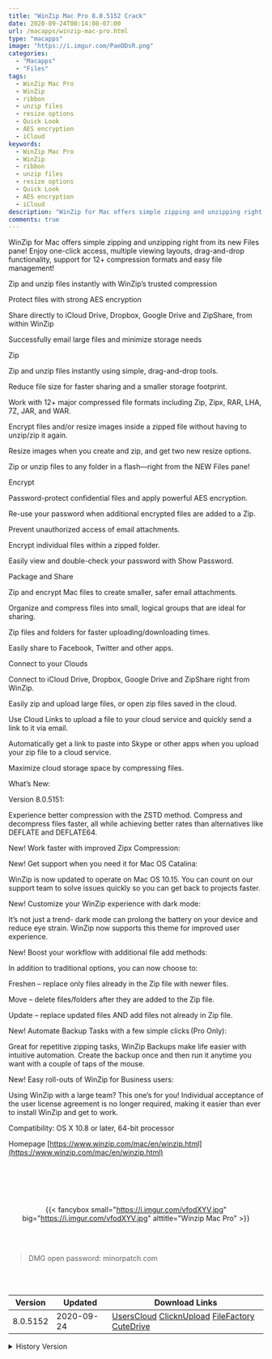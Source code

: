 ```yaml
---
title: "WinZip Mac Pro 8.0.5152 Crack"
date: 2020-09-24T00:14:08-07:00
url: /macapps/winzip-mac-pro.html
type: "macapps"
image: "https://i.imgur.com/PaeDDsR.png"
categories:
  - "Macapps"
  - "Files"
tags:
  - WinZip Mac Pro
  - WinZip
  - ribbon
  - unzip files
  - resize options
  - Quick Look
  - AES encryption
  - iCloud
keywords:
  - WinZip Mac Pro
  - WinZip
  - ribbon
  - unzip files
  - resize options
  - Quick Look
  - AES encryption
  - iCloud
description: "WinZip for Mac offers simple zipping and unzipping right from its new Files pane! Enjoy one-click access, multiple viewing layouts, drag-and-drop functionality, support for 12+ compression formats and easy file management"
comments: true
---
```


WinZip for Mac offers simple zipping and unzipping right from its new Files pane! Enjoy one-click access, multiple viewing layouts, drag-and-drop functionality, support for 12+ compression formats and easy file management!

Zip and unzip files instantly with WinZip’s trusted compression

Protect files with strong AES encryption

Share directly to iCloud Drive, Dropbox, Google Drive and ZipShare, from within WinZip

Successfully email large files and minimize storage needs

Zip



Zip and unzip files instantly using simple, drag-and-drop tools.

Reduce file size for faster sharing and a smaller storage footprint.

Work with 12+ major compressed file formats including Zip, Zipx, RAR, LHA, 7Z, JAR, and WAR.

Encrypt files and/or resize images inside a zipped file without having to unzip/zip it again.

Resize images when you create and zip, and get two new resize options.

Zip or unzip files to any folder in a flash—right from the NEW Files pane!

Encrypt



Password-protect confidential files and apply powerful AES encryption.

Re-use your password when additional encrypted files are added to a Zip.

Prevent unauthorized access of email attachments.

Encrypt individual files within a zipped folder.

Easily view and double-check your password with Show Password.

Package and Share



Zip and encrypt Mac files to create smaller, safer email attachments.

Organize and compress files into small, logical groups that are ideal for sharing.

Zip files and folders for faster uploading/downloading times.

Easily share to Facebook, Twitter and other apps.

Connect to your Clouds



Connect to iCloud Drive, Dropbox, Google Drive and ZipShare right from WinZip.

Easily zip and upload large files, or open zip files saved in the cloud.

Use Cloud Links to upload a file to your cloud service and quickly send a link to it via email.

Automatically get a link to paste into Skype or other apps when you upload your zip file to a cloud service.

Maximize cloud storage space by compressing files.

What’s New:

Version 8.0.5151:

Experience better compression with the ZSTD method. Compress and decompress files faster, all while achieving better rates than alternatives like DEFLATE and DEFLATE64.

New! Work faster with improved Zipx Compression:

New! Get support when you need it for Mac OS Catalina:

WinZip is now updated to operate on Mac OS 10.15. You can count on our support team to solve issues quickly so you can get back to 
projects faster.

New! Customize your WinZip experience with dark mode:

It’s not just a trend- dark mode can prolong the battery on your device and reduce eye strain. WinZip now supports this theme for improved 
user experience.

New! Boost your workflow with additional file add methods:

In addition to traditional options, you can now choose to:

Freshen – replace only files already in the Zip file with newer files.

Move – delete files/folders after they are added to the Zip file.

Update – replace updated files AND add files not already in Zip file.

New! Automate Backup Tasks with a few simple clicks (Pro Only):

Great for repetitive zipping tasks, WinZip Backups make life easier with intuitive automation. Create the backup once and then run it 
anytime you want with a couple of taps of the mouse.

New! Easy roll-outs of WinZip for Business users:

Using WinZip with a large team? This one’s for you! Individual acceptance of the user license agreement is no longer required, making it 
easier than ever to install WinZip and get to work.

Compatibility: OS X 10.8 or later, 64-bit processor

Homepage [https://www.winzip.com/mac/en/winzip.html](https://www.winzip.com/mac/en/winzip.html)

<br/>
<br/>
<script async src="https://pagead2.googlesyndication.com/pagead/js/adsbygoogle.js"></script>
<ins class="adsbygoogle"
     style="display:block; text-align:center;"
     data-ad-layout="in-article"
     data-ad-format="fluid"
     data-ad-client="ca-pub-8746275014476192"
     data-ad-slot="5144997159"></ins>
<script>
     (adsbygoogle = window.adsbygoogle || []).push({});
</script>
<br/>
<br/>


<center>

{{< fancybox small="https://i.imgur.com/vfodXYV.jpg" big="https://i.imgur.com/vfodXYV.jpg" alttitle="Winzip Mac Pro" >}}

</center>

<br/>
<br/>


> DMG open password: minorpatch.com

<br/>

<br/>
<div id="history_version" class="history_version">

| Version | Updated | Download Links |
| ---- | ---- | ---- |
| 8.0.5152 | 2020-09-24 | [UsersCloud](https://ouo.io/0SEbNj)   [ClicknUpload](https://ouo.io/LxUVSu)   [FileFactory](https://ouo.io/h3D5O9)   [CuteDrive](https://ouo.io/oIaJQHk) |
<details>
<summary>History Version</summary>

| Version | Updated | Download Links |
| ---- | ---- | ---- |
| 8.0.5151 | 2020-08-14 | [UsersCloud](https://ouo.io/ecJpPiL)   [ClicknUpload](https://ouo.io/vLhdIwX)   [FileFactory](https://ouo.io/pPBpAy)   [CuteDrive](https://ouo.io/IdZUys) |
</details>

</div>
